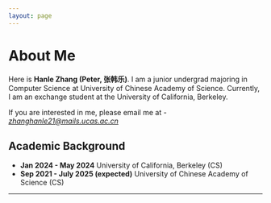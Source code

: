 ```yaml
---
layout: page
---
```


# About Me


Here is **Hanle Zhang (Peter, 张韩乐)**. I am a junior undergrad majoring in Computer Science at University of Chinese Academy of Science. Currently, I am an exchange student at the University of California, Berkeley. 

If you are interested in me, please email me at - *zhanghanle21@mails.ucas.ac.cn*

## Academic Background

- **Jan 2024 - May 2024** University of California, Berkeley (CS)
- **Sep 2021 - July 2025 (expected)** University of Chinese Academy of Science (CS)

---



